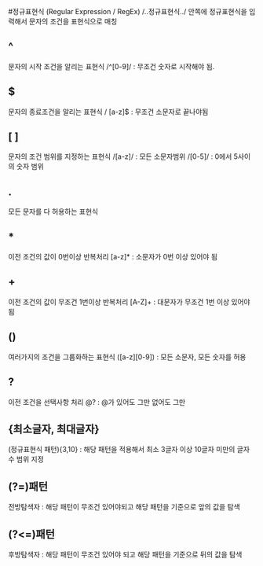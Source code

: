 #정규표현식 (Regular Expression / RegEx)
/..정규표현식../ 안쪽에 정규표현식을 입력해서 문자의 조건을 표현식으로 매칭

## ^

문자의 시작 조건을 알리는 표현식
/^[0-9]/ : 무조건 숫자로 시작해야 됨.

## $

문자의 종료조건을 알리는 표현식
/ [a-z]$ : 무조건 소문자로 끝나야됨

## [ ]

문자의 조건 범위를 지정하는 표현식
/[a-z]/ : 모든 소문자범위
/[0-5]/ : 0에서 5사이의 숫자 범위

## .

모든 문자를 다 허용하는 표현식

## \*

이전 조건의 값이 0번이상 반복처리
[a-z]\* : 소문자가 0번 이상 있어야 됨

## +

이전 조건의 값이 무조건 1번이상 반복처리
[A-Z]+ : 대문자가 무조건 1번 이상 있어야됨

## ()

여러가지의 조건을 그룹화하는 표현식
([a-z][0-9]) : 모든 소문자, 모든 숫자를 허용

## ?

이전 조건을 선택사항 처리
@? : @가 있어도 그만 없어도 그만

## {최소글자, 최대글자}

(정규표현식 패턴){3,10} : 해당 패턴을 적용해서 최소 3글자 이상 10글자 미만의 글자수 범위 지정

## (?=)패턴

전방탐색자 : 해당 패턴이 무조건 있어야되고 해당 패턴을 기준으로 앞의 값을 탐색

## (?<=)패턴

후방탐색자 : 해당 패턴이 무조건 있어야 되고 해당 패턴을 기준으로 뒤의 값을 탐색
